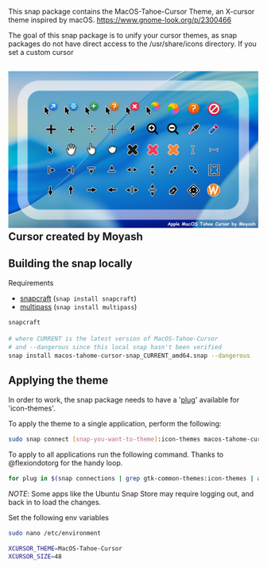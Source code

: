 This snap package contains the MacOS-Tahoe-Cursor Theme, an X-cursor theme inspired by macOS.
https://www.gnome-look.org/p/2300466

The goal of this snap package is to unify your cursor themes, as snap packages do not have direct access to the /usr/share/icons directory. If you set a custom cursor 

![1](readme-resources/1.png)
Cursor created by Moyash
---

## Building the snap locally

Requirements
* [snapcraft](https://snapcraft.io/snapcraft) (```snap install snapcraft```)
* [multipass](https://snapcraft.io/multipass) (```snap install multipass```)

```sh
snapcraft

# where CURRENT is the latest version of MacOS-Tahoe-Cursor
# and --dangerous since this local snap hasn't been verified
snap install macos-tahome-cursor-snap_CURRENT_amd64.snap --dangerous

```

## Applying the theme

In order to work, the snap package needs to have a '[plug](https://ubuntu.com/blog/a-guide-to-snap-permissions-and-interfaces)' 
available for 'icon-themes'.

To apply the theme to a single application, perform the following:

```bash
sudo snap connect [snap-you-want-to-theme]:icon-themes macos-tahome-cursor-snap:icon-themes
```

To apply to all applications run the following command. Thanks to @flexiondotorg for the handy loop.

```bash
for plug in $(snap connections | grep gtk-common-themes:icon-themes | awk '{print $2}'); do sudo snap connect ${plug} macos-tahome-cursor-snap:icon-themes; done
```

*NOTE*: Some apps like the Ubuntu Snap Store may require logging out, and back in to load the changes.


Set the following env variables

```bash
sudo nano /etc/environment
```

```bash
XCURSOR_THEME=MacOS-Tahoe-Cursor
XCURSOR_SIZE=48
```


